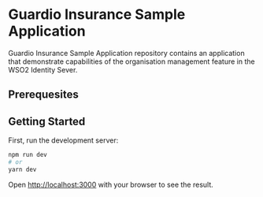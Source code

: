 # Guardio Insurance Sample Application

Guardio Insurance Sample Application repository contains an application that demonstrate capabilities of the organisation management feature in the WSO2 Identity Sever.

## Prerequesites

## Getting Started

First, run the development server:

```bash
npm run dev
# or
yarn dev
```
Open [http://localhost:3000](http://localhost:3000) with your browser to see the result.
